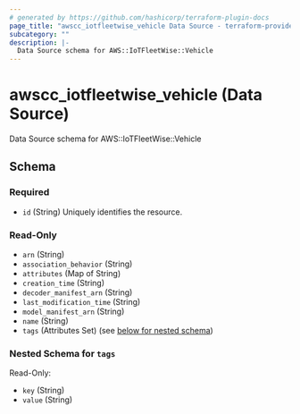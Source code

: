 ```yaml
---
# generated by https://github.com/hashicorp/terraform-plugin-docs
page_title: "awscc_iotfleetwise_vehicle Data Source - terraform-provider-awscc"
subcategory: ""
description: |-
  Data Source schema for AWS::IoTFleetWise::Vehicle
---
```


# awscc_iotfleetwise_vehicle (Data Source)

Data Source schema for AWS::IoTFleetWise::Vehicle



<!-- schema generated by tfplugindocs -->
## Schema

### Required

- `id` (String) Uniquely identifies the resource.

### Read-Only

- `arn` (String)
- `association_behavior` (String)
- `attributes` (Map of String)
- `creation_time` (String)
- `decoder_manifest_arn` (String)
- `last_modification_time` (String)
- `model_manifest_arn` (String)
- `name` (String)
- `tags` (Attributes Set) (see [below for nested schema](#nestedatt--tags))

<a id="nestedatt--tags"></a>
### Nested Schema for `tags`

Read-Only:

- `key` (String)
- `value` (String)
